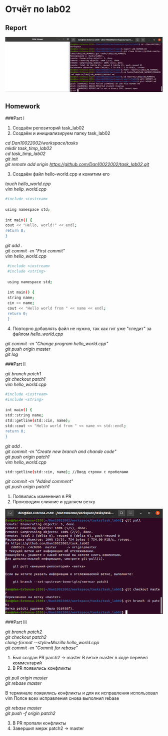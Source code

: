 # Отчёт по lab02

## Report

![report](https://github.com/Dan10022002/task_lab02/blob/master/report11.png)

## Homework

###Part I

1. Создаём репозиторий task_lab02
2. Создаём и инициализируем папку task_lab02

_cd Dan10022002/workspace/tasks<br/>
mkdir task_timp_lab02<br/>
cd task_timp_lab02<br/>
git init<br/>
git remote add origin https://github.com/Dan10022002/task_lab02.git_

3. Создаём файл hello-world.cpp и комитим его

_touch hello_world.cpp<br/>
vim hellp_world.cpp_
```sh
#include <iostream>
  
using namespace std;
  
int main() {
cout << "Hello, world!" << endl;
return 0;
}
```

_git add .<br/>
git commit -m "First commit"<br/>
vim hello_world.cpp_
```sh
 #include <iostream>
 #include <string>
 
 using namespace std;
 
 int main() {
 string name;
 cin >> name;
 cout << "Hello world from " << name << endl;
 return 0;
 }
 ```
 
 4. Повторно добавлять файл не нужно, так как гит уже "следит" за файлом *hello_world.cpp*
 
 _git commit -m "Change program hello_world.cpp"<br/>
 git push origin master<br/>
 git log_

###Part II

_git branch patch1<br/>
git checkout patch1<br/>
vim hello_world.cpp_

```sh
#include <iostream>
#include <string>

int main() {
std::string name;
std::getline(std::cin, name);
std::cout << "Hello world from " << name << std::endl;
return 0;
}
```

_git add .<br/>
git commit -m "Create new branch and chande code"<br/>
git push origin patch1<br/>
vim hello_world.cpp_

```sh
std::getline(std::cin, name); //Ввод строки с пробелами
```

_git commit -m "Added comment"<br/>
git push origin patch1_

1. Появились изменения в PR
2. Производим слияние и удаляем ветку

![pull](https://github.com/Dan10022002/task_lab02/blob/master/pull.png)

###Part III

_git branch patch2<br/>
git checkout patch2<br/>
clang-format --style=Mozilla hello_world.cpp<br/>
git commit -m "Commit for rebase"_

1. Был создан PR parch2 -> master В ветке master в коде перевел комментарий
2. В PR появились конфликты

_git pull origin master<br/>
git rebase master_

В терминале появились конфликты и для их исправления использовал vim Полсе всех исправления снова выполнил rebase

_git rebase master<br/>
git push -f origin patch2_

3. В PR пропали конфликты
4. Завершил мерж patch2 -> master
